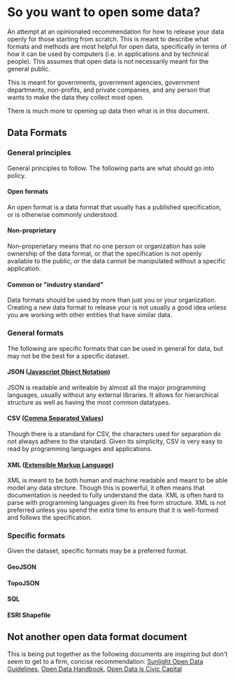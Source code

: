 # So you want to open some data?

An attempt at an opinionated recommendation for how to release your data openly for those starting from scratch.  This is meant to describe what formats and methods are most helpful for open data, specifically in terms of how it can be used by computers (i.e. in applications and by technical people).  This assumes that open data is not necessarily meant for the general public.

This is meant for governments, government agencies, government departments, non-profits, and private companies, and any person that wants to make the data they collect most open.

There is much more to opening up data then what is in this document.

## Data Formats

### General principles

General principles to follow.  The following parts are what should go into policy.

#### Open formats

An open format is a data format that usually has a published specification, or is otherwise commonly understood.

#### Non-proprietary

Non-properietary means that no one person or organization has sole ownership of the data format, or that the specification is not openly available to the public, or the data cannot be manipulated without a specific application.

#### Common or "industry standard"

Data formats should be used by more than just you or your organization.  Creating a new data format to release your is not usually a good idea unless you are working with other entities that have similar data.

### General formats

The following are specific formats that can be used in general for data, but may not be the best for a specific dataset.

#### JSON ([Javascript Object Notation](http://en.wikipedia.org/wiki/JSON))

JSON is readable and writeable by almost all the major programming languages, usually without any external libraries.  It allows for hierarchical structure as well as having the most common datatypes.

#### CSV ([Comma Separated Values](http://en.wikipedia.org/wiki/Comma-separated_values))

Though there is a standard for CSV, the characters used for separation do not always adhere to the standard.  Given its simplicity, CSV is very easy to read by programming languages and applications.

#### XML ([Extensible Markup Language](http://en.wikipedia.org/wiki/XML))

XML is meant to be both human and machine readable and meant to be able model any data strcture.  Though this is powerful, it often means that documentation is needed to fully understand the data.  XML is often hard to parse with programming languages given its free form structure.  XML is not preferred unless you spend the extra time to ensure that it is well-formed and follows the specification.

### Specific formats

Given the dataset, specific formats may be a preferred format.

#### GeoJSON

#### TopoJSON

#### SQL

#### ESRI Shapefile
 
## Not another open data format document

This is being put together as the following documents are inspiring but don't seem to get to a firm, concise recommendation: [Sunlight Open Data Guidelines](http://sunlightfoundation.com/opendataguidelines/#open-formats), [Open Data Handbook](http://opendatahandbook.org/en/appendices/file-formats.html), [Open Data is Civic Capital](http://razor.occams.info/pubdocs/opendataciviccapital.html#format)